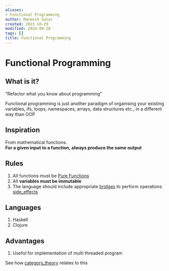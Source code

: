 ```yaml
---
aliases:
- Functional Programming
author: Maneesh Sutar
created: 2023-10-29
modified: 2024-09-28
tags: []
title: Functional Programming
---
```


# Functional Programming

## What is it?

"Refactor what you know about programming"

Functional programming is just another paradigm of organising your existing variables, ifs, loops, namespaces, arrays, data structures etc., in a different way than OOP

## Inspiration

From mathematical functions.  
**For a given input to a function, always produce the same output**

## Rules

1. All functions must be [Pure Functions](pure_functions.md)
1. All **variables must be immutable**
1. The language should include appropriate [bridges](bridges.md) to perform operations [side_effects](side_effects.md)

## Languages

1. Haskell
1. Clojure

## Advantages

1. Useful for implementation of multi threaded program

See how [category_theory](category_theory.md) relates to this
